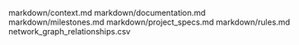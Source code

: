 markdown/context.md
markdown/documentation.md
markdown/milestones.md
markdown/project_specs.md
markdown/rules.md
network_graph_relationships.csv
